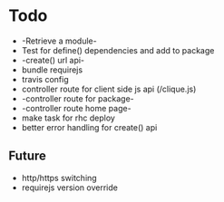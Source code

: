 # Todo

- -Retrieve a module-
- Test for define() dependencies and add to package
- -create() url api-
- bundle requirejs 
- travis config
- controller route for client side js api (/clique.js)
- -controller route for package-
- -controller route home page-
- make task for rhc deploy
- better error handling for create() api

## Future

- http/https switching
- requirejs version override